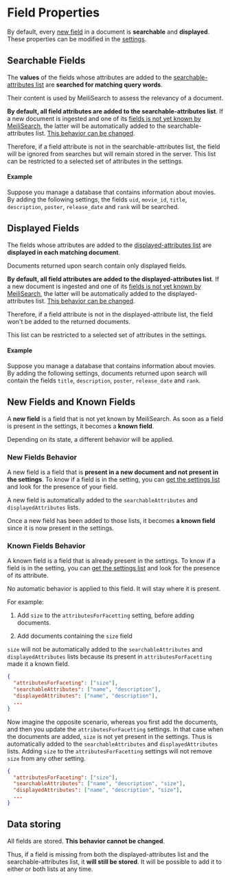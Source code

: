 # Field Properties

By default, every [new field](/guides/advanced_guides/field_properties.md#new-fields-and-known-fields) in a document is **searchable** and **displayed**. These properties can be modified in the [settings](/references/settings.md).

## Searchable Fields

The **values** of the fields whose attributes are added to the [searchable-attributes list](/references/searchable_attributes.md) are **searched for matching query words**.

Their content is used by MeiliSearch to assess the relevancy of a document.

**By default, all field attributes are added to the searchable-attributes list**. If a new document is ingested and one of its [fields is not yet known by MeiliSearch](/guides/advanced_guides/field_properties.md#new-fields-and-known-fields), the latter will be automatically added to the searchable-attributes list. [This behavior can be changed](/references/accept_new_fields.md).

Therefore, if a field attribute is not in the searchable-attributes list, the field will be ignored from searches but will remain stored in the server. This list can be restricted to a selected set of attributes in the settings.

#### Example

Suppose you manage a database that contains information about movies. By adding the following settings, the fields `uid`, `movie_id`, `title`, `description`, `poster`, `release_date` and `rank` will be searched.

<code-samples id="field_properties_guide_searchable_1" />

## Displayed Fields

The fields whose attributes are added to the [displayed-attributes list](/references/displayed_attributes.md) are **displayed in each matching document**.

Documents returned upon search contain only displayed fields.

**By default, all field attributes are added to the displayed-attributes list**. If a new document is ingested and one of its [fields is not yet known by MeiliSearch](/guides/advanced_guides/field_properties.md#new-fields-and-known-fields), the latter will be automatically added to the displayed-attributes list. [This behavior can be changed](/references/accept_new_fields.md).

Therefore, if a field attribute is not in the displayed-attribute list, the field won't be added to the returned documents.

This list can be restricted to a selected set of attributes in the settings.

#### Example

Suppose you manage a database that contains information about movies. By adding the following settings, documents returned upon search will contain the fields `title`, `description`, `poster`, `release_date` and `rank`.

<code-samples id="field_properties_guide_displayed_1" />

## New Fields and Known Fields

A **new field** is a field that is not yet known by MeiliSearch. As soon as a field is present in the settings, it becomes a **known field**.

Depending on its state, a different behavior will be applied.

### New Fields Behavior

A new field is a field that is **present in a new document and not present in the settings**. To know if a field is in the setting, you can [get the settings list](/references/settings.md#get-settings) and look for the presence of your field.

A new field is automatically added to the `searchableAttributes` and `displayedAttributes` lists.

Once a new field has been added to those lists, it becomes **a known field** since it is now present in the settings.

### Known Fields Behavior

A known field is a field that is already present in the settings. To know if a field is in the setting, you can [get the settings list](/references/settings.md#get-settings) and look for the presence of its attribute.

No automatic behavior is applied to this field. It will stay where it is present.

For example:

1. Add `size` to the `attributesForFacetting` setting, before adding documents.

2. Add documents containing the `size` field

`size` will not be automatically added to the `searchableAttributes` and `displayedAttributes` lists because its present in `attributesForFacetting` made it a known field.

```json
{
  "attributesForFaceting": ["size"],
  "searchableAttributes": ["name", "description"],
  "displayedAttributes": ["name", "description"],
  ...
}
```

Now imagine the opposite scenario, whereas you first add the documents, and then you update the `attributesForFacetting` settings.
In that case when the documents are added, `size` is not yet present in the settings. Thus is automatically added to the `searchableAttributes` and `displayedAttributes` lists.
Adding `size` to the `attributesForFacetting` settings will not remove `size` from any other setting.

```json
{
  "attributesForFaceting": ["size"],
  "searchableAttributes": ["name", "description", "size"],
  "displayedAttributes": ["name", "description", "size"],
  ...
}
```

## Data storing

All fields are stored. **This behavior cannot be changed**.

Thus, if a field is missing from both the displayed-attributes list and the searchable-attributes list, it **will still be stored**. It will be possible to add it to either or both lists at any time.
